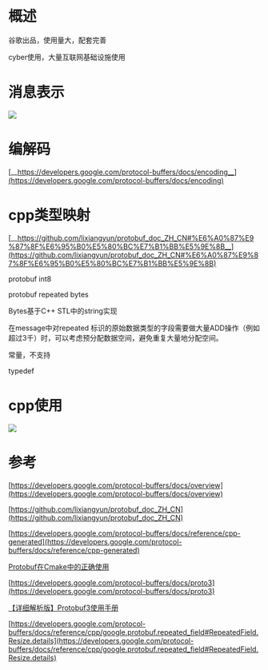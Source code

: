 # 概述

谷歌出品，使用量大，配套完善

cyber使用，大量互联网基础设施使用

# 消息表示

![](https://tcs.teambition.net/storage/312h58770ec219fa29a2d9433206d3fe5391?Signature=eyJhbGciOiJIUzI1NiIsInR5cCI6IkpXVCJ9.eyJBcHBJRCI6IjU5Mzc3MGZmODM5NjMyMDAyZTAzNThmMSIsIl9hcHBJZCI6IjU5Mzc3MGZmODM5NjMyMDAyZTAzNThmMSIsIl9vcmdhbml6YXRpb25JZCI6IiIsImV4cCI6MTY3MTc5OTIzNywiaWF0IjoxNjcxMTk0NDM3LCJyZXNvdXJjZSI6Ii9zdG9yYWdlLzMxMmg1ODc3MGVjMjE5ZmEyOWEyZDk0MzMyMDZkM2ZlNTM5MSJ9.cV430EFZzSCsGg1OSyZ3oft3B36vb-u0PceeJZzaq0E&download=image.png "")

# 编解码

[__https://developers.google.com/protocol-buffers/docs/encoding__](https://developers.google.com/protocol-buffers/docs/encoding)

# cpp类型映射

[__https://github.com/lixiangyun/protobuf_doc_ZH_CN#%E6%A0%87%E9%87%8F%E6%95%B0%E5%80%BC%E7%B1%BB%E5%9E%8B__](https://github.com/lixiangyun/protobuf_doc_ZH_CN#%E6%A0%87%E9%87%8F%E6%95%B0%E5%80%BC%E7%B1%BB%E5%9E%8B)

protobuf int8

protobuf repeated bytes

Bytes基于C++ STL中的string实现

在message中对repeated 标识的原始数据类型的字段需要做大量ADD操作（例如超过3千）时，可以考虑预分配数据空间，避免重复大量地分配空间。

常量，不支持

typedef

# cpp使用

![](https://tcs.teambition.net/storage/312heda26edcc623a7add971bfe193c12611?Signature=eyJhbGciOiJIUzI1NiIsInR5cCI6IkpXVCJ9.eyJBcHBJRCI6IjU5Mzc3MGZmODM5NjMyMDAyZTAzNThmMSIsIl9hcHBJZCI6IjU5Mzc3MGZmODM5NjMyMDAyZTAzNThmMSIsIl9vcmdhbml6YXRpb25JZCI6IiIsImV4cCI6MTY3MTc5OTIzNywiaWF0IjoxNjcxMTk0NDM3LCJyZXNvdXJjZSI6Ii9zdG9yYWdlLzMxMmhlZGEyNmVkY2M2MjNhN2FkZDk3MWJmZTE5M2MxMjYxMSJ9.xw7tzEk83hvvXemF94KCwGTmRltHx5sFBWzV3N5j5Vs&download=image.png "")

# 参考

[https://developers.google.com/protocol-buffers/docs/overview](https://developers.google.com/protocol-buffers/docs/overview)

[https://github.com/lixiangyun/protobuf_doc_ZH_CN](https://github.com/lixiangyun/protobuf_doc_ZH_CN)

[https://developers.google.com/protocol-buffers/docs/reference/cpp-generated](https://developers.google.com/protocol-buffers/docs/reference/cpp-generated)

[Protobuf在Cmake中的正确使用](https://segmentfault.com/a/1190000039369187)

[https://developers.google.com/protocol-buffers/docs/proto3](https://developers.google.com/protocol-buffers/docs/proto3)

[【详细解析版】Protobuf3使用手册](https://zhuanlan.zhihu.com/p/348498896)

[https://developers.google.com/protocol-buffers/docs/reference/cpp/google.protobuf.repeated_field#RepeatedField.Resize.details](https://developers.google.com/protocol-buffers/docs/reference/cpp/google.protobuf.repeated_field#RepeatedField.Resize.details)
